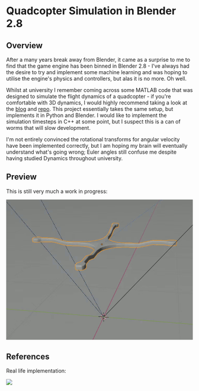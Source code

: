 # Quadcopter Simulation in Blender 2.8
## Overview
After a many years break away from Blender, it came as a surprise to me to find that the game engine has been binned in Blender 2.8 - I've always had the desire to try and implement some machine learning and was hoping to utilise the engine's physics and controllers, but alas it is no more. Oh well.

Whilst at university I remember coming across some MATLAB code that was designed to simulate the flight dynamics of a quadcopter - if you're comfortable with 3D dynamics, I would highly recommend taking a look at the [blog](http://andrew.gibiansky.com/blog/physics/quadcopter-dynamics/) and [repo](https://github.com/gibiansky/experiments/tree/master/quadcopter). This project essentially takes the same setup, but implements it in Python and Blender. I would like to implement the simulation timesteps in C++ at some point, but I suspect this is a can of worms that will slow development.

I'm not entirely convinced the rotational transforms for angular velocity have been implemented correctly, but I am hoping my brain will eventually understand what's going wrong; Euler angles still confuse me despite having studied Dynamics throughout university.

## Preview
This is still very much a work in progress: 

![](images/example_1.gif)

## References
Real life implementation:  

[![](https://img.youtube.com/vi/0cZRwyJe5yo/0.jpg)](https://www.youtube.com/watch?v=0cZRwyJe5yo "Click to play on Youtube")

